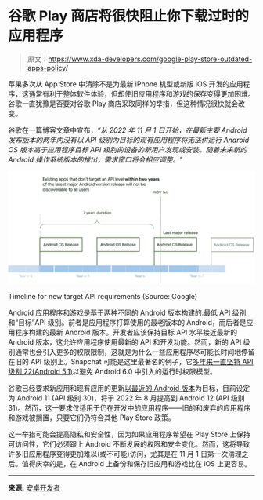 # 谷歌 Play 商店将很快阻止你下载过时的应用程序

> 原文：<https://www.xda-developers.com/google-play-store-outdated-apps-policy/>

苹果多次从 App Store 中清除不是为最新 iPhone 机型或新版 iOS 开发的应用程序，这通常有利于整体软件体验，但却使旧应用程序和游戏的保存变得更加困难。谷歌一直犹豫是否要对谷歌 Play 商店采取同样的举措，但这种情况很快就会改变。

谷歌在一篇博客文章中宣布，*“从 2022 年 11 月 1 日开始，在最新主要 Android 发布版本的两年内没有以 API 级别为目标的现有应用程序将无法供运行 Android OS 版本高于应用程序目标 API 级别的设备的新用户发现或安装。随着未来新的 Android 操作系统版本的推出，需求窗口将会相应调整。"*

 <picture>![Target API Level requirements for existing apps, starting November 1](img/f1a56f06839eb59daeb78ba80ea47e64.png)</picture> 

Timeline for new target API requirements (Source: Google)

Android 应用程序和游戏是基于两种不同的 Android 版本构建的:最低 API 级别和“目标”API 级别。前者是应用程序打算使用的最老版本的 Android，而后者是应用程序构建的最新 Android 版本。开发者应该保持目标 API 水平接近最新的 Android 版本，这允许应用程序使用最新的 API 和开发功能。然而，新的 API 级别通常也会引入更多的权限限制，这就是为什么一些应用程序尽可能长时间地停留在旧的 API 级别上。Snapchat 可能是这里最著名的例子，它[多年来一直坚持 API 级别 22(Android 5.1)](https://arstechnica.com/gadgets/2017/12/google-fights-fragmentation-new-android-features-to-be-forced-on-apps-in-2018/#:~:text=Snapchat%20uses%20API%20level%2022,Android's%20%C3%A0%20la%20carte%20permissions.)以避免 Android 6.0 中引入的运行时权限模型。

谷歌已经要求新应用和现有应用的更新[以最近的 Android 版本](https://developer.android.com/google/play/requirements/target-sdk)为目标，目前设定为 Android 11 (API 级别 30)，将于 2022 年 8 月提高到 Android 12 (API 级别 31)。然而，这一要求仅适用于仍在开发中的应用程序——旧的和废弃的应用程序和游戏被搁置，只要它们仍符合其他 Play Store 政策。

这一举措可能会提高隐私和安全性，因为如果应用程序希望在 Play Store 上保持可访问性，它们必须跟上 Android 不断发展的权限和安全变化。然而，这将导致许多旧应用程序变得更加难以(或不可能)访问，尤其是在 11 月 1 日第一次清理之后。值得庆幸的是，在 Android 上备份和保存旧应用和游戏比在 iOS 上更容易。

* * *

**来源:** [安卓开发者](https://android-developers.googleblog.com/2022/04/expanding-plays-target-level-api-requirements-to-strengthen-user-security.html)